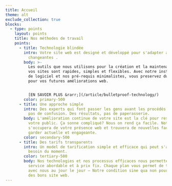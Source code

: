 ```yaml
---
title: Accueil
theme: alt
exclude_collection: true
blocks:
  - type: points
    layout: points
    title: Nos méthodes de travail
    points:
      - title: Technologie blindée
        intro: Votre site web est designé et développé pour s'adapter aux technologies
          changeantes .
        body: >-
          Les outils que nous utilisons pour la création et la maintenance de
          vos sites sont rapides, simples et flexibles. Avec notre installation
          de logiciel et nos pré-requis minimalistes, vous preservez du budget
          pour vos futures améliorations web. 


          [EN SAVOIR PLUS &rarr;](/article/bulletproof-technology/)
        color: primary-500
      - title: Une approche simple
        intro: Des experts qui font passer les gens avant les procédés. De la clarté,
          pas de confusion. Des résultats, pas de paperasserie.
        body: L'amélioration continue de votre site est la clé pour rester connecté avec
          votre public. Ça sonne compliqué? Nous on rend ça facile. Notre équipe
          s'occupera de votre présence web et trouvera de nouvelles façon de la
          garder actuelle et engageante.
        color: secondary-500
      - title: Des tarifs transparents
        intro: Un model de tarification simple et efficace qui peut s'adapter à vos
          besoin du moment.
        color: tertiary-500
        body: Nos technologies et nos processus efficaces nous permettent d'offrir un
          service abordable et à prix fix. Chaque plan vous permet de travailler
          avec nous au jour le jour – Notre condition sine qua non pour bâtir
          des bons site web.
---
```

